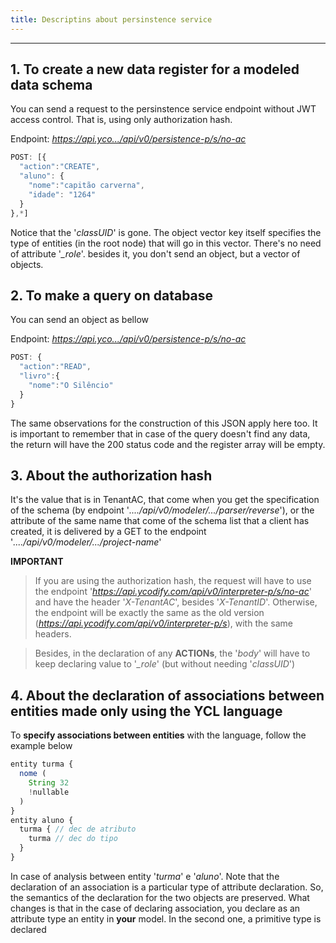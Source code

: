```yaml
---
title: Descriptins about persinstence service
---
```


---

## 1. To **create a new data register** for a modeled data schema

You can send a request to the persinstence service endpoint without JWT access control. That is, using only authorization hash.

Endpoint: _https://api.yco.../api/v0/persistence-p/s/no-ac_

```javascript
POST: [{
  "action":"CREATE",
  "aluno": {
    "nome":"capitão carverna",
    "idade": "1264"
  }
},*]
```

Notice that the '_classUID_' is gone. The object vector key itself specifies the type of entities (in the root node) that will go in this vector. There's no need of attribute '_\_role_'. besides it, you don't send an object, but a vector of objects.

## 2. To **make a query on database**

You can send an object as bellow

Endpoint: _https://api.yco.../api/v0/persistence-p/s/no-ac_

```javascript
POST: {
  "action":"READ",
  "livro":{
    "nome":"O Silêncio"
  }
}
```

The same observations for the construction of this JSON apply here too. It is important to remember that in case of the query doesn't find any data, the return will have the 200 status code and the register array will be empty.

## 3. About the authorization hash

It's the value that is in TenantAC, that come when you get the specification of the schema (by endpoint '_..../api/v0/modeler/.../parser/reverse_'), or the attribute of the same name that come of the schema list that a client has created, it is delivered by a GET to the endpoint '_..../api/v0/modeler/.../project-name_'

**IMPORTANT**

> If you are using the authorization hash, the request will have to use the endpoint '_https://api.ycodify.com/api/v0/interpreter-p/s/no-ac_' and have the header '_X-TenantAC_', besides '_X-TenantID_'. Otherwise, the endpoint will be exactly the same as the old version (_https://api.ycodify.com/api/v0/interpreter-p/s_), with the same headers.

> Besides, in the declaration of any **ACTIONs**, the '_body_' will have to keep declaring value to '_\_role_' (but without needing '_classUID_')

## 4. About the **declaration of associations between entities** made only using the **YCL language**

To **specify associations between entities** with the language, follow the example below

```javascript
entity turma {
  nome (
    String 32
    !nullable
  )
}
entity aluno {
  turma { // dec de atributo
    turma // dec do tipo
  }
}
```

In case of analysis between entity '_turma_' e '_aluno_'. Note that the declaration of an association is a particular type of attribute declaration. So, the semantics of the declaration for the two objects are preserved. What changes is that in the case of declaring association, you declare as an attribute type an entity in **your** model. In the second one, a primitive type is declared
